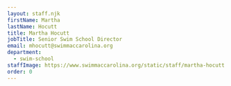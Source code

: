 ```yaml
---
layout: staff.njk
firstName: Martha
lastName: Hocutt
title: Martha Hocutt
jobTitle: Senior Swim School Director
email: mhocutt@swimmaccarolina.org
department:
  - swim-school
staffImage: https://www.swimmaccarolina.org/static/staff/martha-hocutt.jpg
order: 0
---
```

